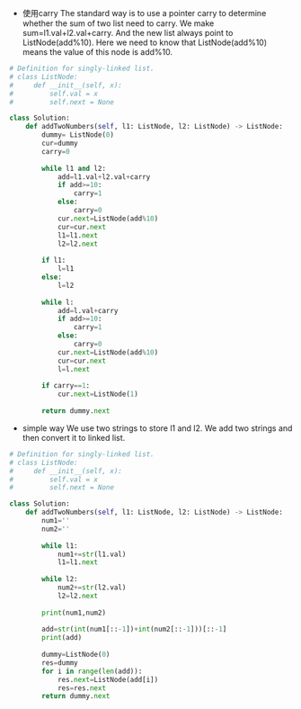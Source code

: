 - 使用carry
The standard way is to use a pointer carry to determine whether the sum of two list need to carry. We make sum=l1.val+l2.val+carry. And the new list always point to ListNode(add%10).
Here we need to know that ListNode(add%10) means the value of this node is add%10.
```python
# Definition for singly-linked list.
# class ListNode:
#     def __init__(self, x):
#         self.val = x
#         self.next = None

class Solution:
    def addTwoNumbers(self, l1: ListNode, l2: ListNode) -> ListNode:
        dummy= ListNode(0)
        cur=dummy
        carry=0
        
        while l1 and l2:
            add=l1.val+l2.val+carry
            if add>=10:
                carry=1
            else:
                carry=0
            cur.next=ListNode(add%10)
            cur=cur.next
            l1=l1.next
            l2=l2.next
            
        if l1:
            l=l1
        else:
            l=l2
        
        while l:
            add=l.val+carry
            if add>=10:
                carry=1
            else:
                carry=0
            cur.next=ListNode(add%10)
            cur=cur.next
            l=l.next
        
        if carry==1:
            cur.next=ListNode(1)
            
        return dummy.next
```
- simple way
We use two strings to store l1 and l2. We add two strings and then convert it to linked list.
```python
# Definition for singly-linked list.
# class ListNode:
#     def __init__(self, x):
#         self.val = x
#         self.next = None

class Solution:
    def addTwoNumbers(self, l1: ListNode, l2: ListNode) -> ListNode:
        num1=''
        num2=''
        
        while l1:
            num1+=str(l1.val)
            l1=l1.next
        
        while l2:
            num2+=str(l2.val)
            l2=l2.next
            
        print(num1,num2)
        
        add=str(int(num1[::-1])+int(num2[::-1]))[::-1]
        print(add)
        
        dummy=ListNode(0)
        res=dummy
        for i in range(len(add)):
            res.next=ListNode(add[i])
            res=res.next
        return dummy.next
```
